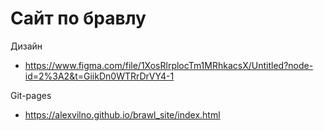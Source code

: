 # Сайт по бравлу
Дизайн
- https://www.figma.com/file/1XosRlrplocTm1MRhkacsX/Untitled?node-id=2%3A2&t=GiikDn0WTRrDrVY4-1

Git-pages
- https://alexvilno.github.io/brawl_site/index.html
